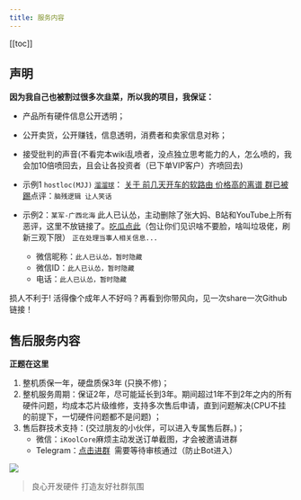 ```yaml
---
title: 服务内容
---
```


[[toc]]

## 声明

**因为我自己也被割过很多次韭菜，所以我的项目，我保证：**

- 产品所有硬件信息公开透明；
- 公开卖货，公开赚钱，信息透明，消费者和卖家信息对称；
- 接受批判的声音(不看完本wiki乱喷者，没点独立思考能力的人，怎么喷的，我会加10倍喷回去，且会让各投资者（已下单VIP客户）齐喷回去)
- 示例1 `hostloc(MJJ)`   [`溜溜球`](https://hostloc.com/thread-1062216-1-1.html)： [关于 前几天开车的软路由 价格高的离谱 群已被踢](https://hostloc.com/thread-1062216-1-1.html)点评：`脑残逻辑 让人笑话`
- 示例2：`某军-广西北海` 此人已认怂，主动删除了张大妈、B站和YouTube上所有恶评，这里不放链接了。[吃瓜点此](https://github.com/KoolCore/ikoolcore/blob/main/docs/dogxiao.md)（包让你们见识啥不要脸，啥叫垃圾佬，刷新三观下限） `正在处理当事人相关信息...`

  - 微信昵称：`此人已认怂，暂时隐藏`
  - 微信ID：`此人已认怂，暂时隐藏`
  - 电话：`此人已认怂，暂时隐藏`

损人不利于! 活得像个成年人不好吗？再看到你带风向，见一次share一次Github链接！



## 售后服务内容

**正题在这里**

1. 整机质保一年，硬盘质保3年 (只换不修)；
2. 整机服务周期：保证2年，尽可能延长到3年。期间超过1年不到2年之内的所有硬件问题，均成本芯片级维修，支持多次售后申请，直到问题解决(CPU不挂的前提下，一切硬件问题都不是问题) ；
3. 售后群技术支持：(交过朋友的小伙伴，可以进入专属售后群。)；
   - 微信：`iKoolCore`麻烦主动发送订单截图，才会被邀请进群
   - Telegram：[点击进群](https://t.me/+5DJxkY8ZB-kzNzRl)  需要等待审核通过（防止Bot进入）

![](https://yun.swimly.cn/source/ikoolcore/iKoolCore.png)


> 良心开发硬件 打造友好社群氛围
